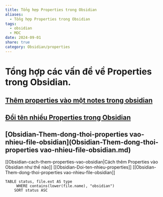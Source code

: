 ```yaml
---
title: Tổng hợp Properties trong Obsidian
aliases:
  - Tổng hợp Properties trong Obsidian
tags:
  - obsidian
  - MOC
date: 2024-09-01
share: true
category: Obsidian/properties
---
```

# Tổng hợp các vấn đề về Properties trong Obsidian.

## [Thêm properties vào một notes trong obsidian](Obsidian-cach-them-properties-vao-obsidian.md)

## [Đổi tên nhiều Properties trong Obsidian](Obsidian-Doi-ten-nhieu-properties.md)

## [Obsidian-Them-dong-thoi-properties vao-nhieu-file-obsidian](Obsidian-Them-dong-thoi-properties vao-nhieu-file-obsidian.md)

[[Obsidian-cach-them-properties-vao-obsidian|Cách thêm Properties vào Obsidian như thế nào]]
[[Obsidian-Doi-ten-nhieu-properties]]
[[Obsidian-Them-dong-thoi-properties vao-nhieu-file-obsidian]]
```dataview
TABLE status, file.ext AS type
     WHERE contains(lower(file.name), "obsidian")
    SORT status ASC
```
